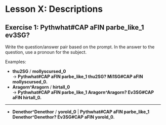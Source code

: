 # Lesson X: Descriptions

<div class="exercise">

## Exercise 1: __<x-out>Pyth<x-src>what#CAP</x-src></x-out> <x-out>a<x-src>FIN</x-src></x-out> <x-out>par<x-src>be_like_1</x-src></x-out> <x-out>ev<x-src>3SG</x-src></x-out>?__

Write the question/answer pair based on the prompt. In the answer to the question, use a pronoun for the subject.

Examples:

- __<x-out>thu<x-src>2SG</x-src></x-out>__ / __<x-out>mollys<x-src>cursed_0</x-src></x-out>__<br>&rarr; __<x-out>Pyth<x-src>what#CAP</x-src></x-out> <x-out>a<x-src>FIN</x-src></x-out> <x-out>par<x-src>be_like_1</x-src></x-out> <x-out>thu<x-src>2SG</x-src></x-out>? <x-out>Mi<x-src>1SG#CAP</x-src></x-out> <x-out>a<x-src>FIN</x-src></x-out> <x-out>mollys<x-src>cursed_0</x-src></x-out>.__
- __<x-out>Aragorn<x-src>^Aragorn</x-src></x-out>__ / __<x-out>hir<x-src>tall_0</x-src></x-out>__<br>&rarr; __<x-out>Pyth<x-src>what#CAP</x-src></x-out> <x-out>a<x-src>FIN</x-src></x-out> <x-out>par<x-src>be_like_1</x-src></x-out> <x-out>Aragorn<x-src>^Aragorn</x-src></x-out>? <x-out>Ev<x-src>3SG#CAP</x-src></x-out> <x-out>a<x-src>FIN</x-src></x-out> <x-out>hir<x-src>tall_0</x-src></x-out>.__

---

- __<x-out>Denethor<x-src>^Denethor</x-src></x-out>__ / __<x-out>yor<x-src>old_0</x-src></x-out>__ | __<x-out>Pyth<x-src>what#CAP</x-src></x-out> <x-out>a<x-src>FIN</x-src></x-out> <x-out>par<x-src>be_like_1</x-src></x-out> <x-out>Denethor<x-src>^Denethor</x-src></x-out>? <x-out>Ev<x-src>3SG#CAP</x-src></x-out> <x-out>a<x-src>FIN</x-src></x-out> <x-out>yor<x-src>old_0</x-src></x-out>.__


</div>
